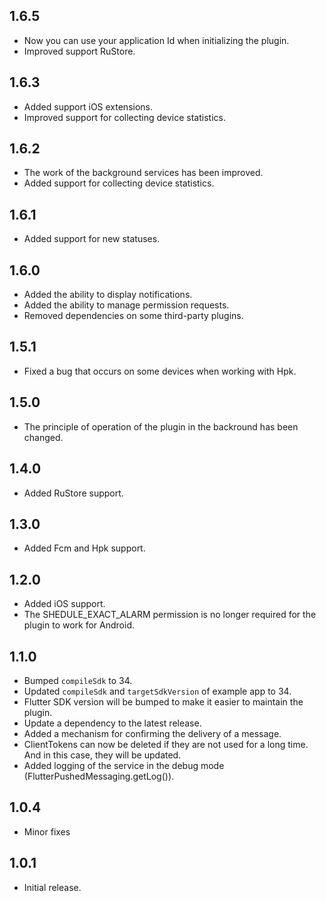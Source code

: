 ## 1.6.5

* Now you can use your application Id when initializing the plugin.
* Improved support RuStore.

## 1.6.3

* Added support iOS extensions.
* Improved support for collecting device statistics.

## 1.6.2

* The work of the background services has been improved.
* Added support for collecting device statistics.

## 1.6.1

* Added support for new statuses.

## 1.6.0

* Added the ability to display notifications.
* Added the ability to manage permission requests.
* Removed dependencies on some third-party plugins.

## 1.5.1

* Fixed a bug that occurs on some devices when working with Hpk.

## 1.5.0

* The principle of operation of the plugin in the backround has been changed.

## 1.4.0

* Added RuStore support.

## 1.3.0

* Added Fcm and Hpk support.


## 1.2.0

* Added iOS support.
* The SHEDULE_EXACT_ALARM permission is no longer required for the plugin to work for Android.

## 1.1.0

* Bumped `compileSdk` to 34.
* Updated `compileSdk` and `targetSdkVersion` of example app to 34.
* Flutter SDK version will be bumped to make it easier to maintain the plugin.
* Update a dependency to the latest release.
* Added a mechanism for confirming the delivery of a message.
* ClientTokens can now be deleted if they are not used for a long time. And in this case, they will be updated.
* Added logging of the service in the debug mode (FlutterPushedMessaging.getLog()).

## 1.0.4

* Minor fixes

## 1.0.1

* Initial release.
